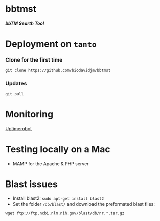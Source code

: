 bbtmst
======

___bbTM Searth Tool___

# Deployment on `tanto`

### Clone for the first time
`git clone https://github.com/biodavidjm/bbtmst`

### Updates
`git pull`

# Monitoring

[Uptimerobot](https://uptimerobot.com/)

# Testing locally on a Mac

* MAMP for the Apache & PHP server

# Blast issues

* Install blast2: `sudo apt-get install blast2`
* Set the folder `/db/blast/` and download the preformated blast files: 

```
wget ftp://ftp.ncbi.nlm.nih.gov/blast/db/nr.*.tar.gz
```


